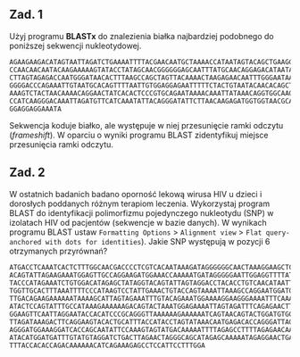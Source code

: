 ## Zad. 1
Użyj programu **BLASTx** do znalezienia białka najbardziej podobnego do poniższej sekwencji nukleotydowej. 

```
AGAAGAAGACATAGTAATTAGATCTGAAAATTTTACGAACAATGCTAAAACCATAATAGTACAGCTGAAGGAATCTATAAAAATTAATTGTACAAGAC
CCAACAACAATACAAGAAAAAGTATACCTATAGCAACGGGGGGAGCAATTTATGCAACAGGAGACATAATAGGAGATATAAGACAAGCACATTGTAAC
CTTAGTAGAGACCAATGGGATAACACTTTAAGCCAGCTAGTTACAAAACTAAGAGAACAATTTGGGAATAAACAATAGCCTTTAATCAATCCTCAGGA
GGGGACCCAGAAATTGTAATGCACAGTTTTAATTGTGGAGGAGAATTTTTCTACTGTAATACAACACAGCTGTTTAATAGTACTTGGCCAACTAATAA
AAAGTCTACTAACAAAACAGGAACTATCACACTCCCGTGCAGAATAAAACAAATTATAAACAGGTGGCAAGAAGTAGGAAAAGCAATGTATGCCCCTC
CCATCAAGGGACAAATTAGATGTTCATCAAATATTACAGGGATATTCTTAACAAGAGATGGTGGTAACGCAAGCGATGAGACCGAGACCTTCAGACCT
GGAGGAGGAAATA
```

Sekwencja koduje białko, ale występuje w niej przesunięcie ramki odczytu (*frameshift*). W oparciu o wyniki programu BLAST zidentyfikuj miejsce przesunięcia ramki odczytu.


## Zad. 2
W ostatnich badanich badano oporność lekową wirusa HIV u dzieci i dorosłych poddanych różnym terapiom leczenia. Wykorzystaj program BLAST do identyfikacji polimorfizmu pojedynczego nukleotydu (SNP) w izolatach HIV od pacjentów (sekwencje w bazie danych). W wynikach programu BLAST ustaw `Formatting Options` > `Alignment view` > `Flat query-anchored with dots for identities`). Jakie SNP występują w pozycji 6 otrzymanych przyrównań?

```
ATGACCTCAAATCACTCTTTGGCAACGACCCCTCGTCACAATAAAGATAGGGGGGCAACTAAAGGAAGCTCTATTAGATACAGGAGCAGATGAT
ACAGTATTAGAAGAAATGGAGTTGCCAGGAAGATGGAAACCAAAAATGATAGGGGGAATTGGAGGTTTTATCAAAGTAAGACAGTATGATCAGA
TACCCATAGAAATCTGTGGACATAGAGCTATAGGTACAGTATTAGTAGGACCTACACCTGTCAACATAATTGGAAGAAATCTGTTGACTCAGCT
TGGTTGCACTTTAAATTTTCCCATAAGTCCTATTGAAACTGTACCAGTAAAATTAAAGCCAGGAATGGATGGCCCAAAAGTTAAACAATGGCCA
TTGACAGAAGAAAAAATAAAAGCATTAGTAGAAATTTGTACAGAAATGGAAAAGGAAGGGAAAATTTCAAAAATTGGGCCTGAAAATCCATACA
ATACTCCAGTATTTGCCATAAAGAAAAAAGACAGTACTAAATGGAGAAAATTAGTAGATTTCAGAGAACTTAATAAGAAAACTCAAGACTTCTG
GGAAGTTCAATTAGGAATACCACATCCCGCAGGGTTAAAAAAGAAAAAATCAGTAACAGTACTGGATGTGGGTGATGCATATTTTTCAGTTCCC
TTAGATAAAGACTTCAGGAAGTACACTGCATTTACCATACCTAGTATAAACAATGAGACACCAGGGATTAGATATCAGTACAATGTGCTTCCAC
AGGGATGGAAAGGATCACCAGCAATATTCCAAAGTAGTATGACAAAAATTTTAGAGCCTTTTAGAGAACAAAATCCAGAAATAGTTATCTATCA
ATACATGGATGATTTGTATGTAGGATCTGACTTAGAACTAGGGCAGCATAGAGCAAAAATAGAGGAACTGAGACGACATCTGTTGAGGTGGGGA
TTTACCACACCAGACAAAAAACATCAGAAAGAGCCTCCATTCCTTTGGA
```